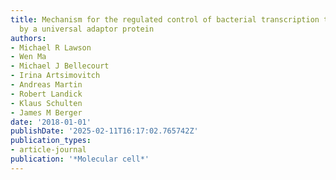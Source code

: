 ```yaml
---
title: Mechanism for the regulated control of bacterial transcription termination
  by a universal adaptor protein
authors:
- Michael R Lawson
- Wen Ma
- Michael J Bellecourt
- Irina Artsimovitch
- Andreas Martin
- Robert Landick
- Klaus Schulten
- James M Berger
date: '2018-01-01'
publishDate: '2025-02-11T16:17:02.765742Z'
publication_types:
- article-journal
publication: '*Molecular cell*'
---
```

